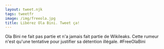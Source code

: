 ```yaml
---
layout: tweet.njk
tags: tweetfr
image: /img/freeola.jpg
title: Libérez Ola Bini. Tweet ça!
---
```

Ola Bini ne fait pas partie et n'a jamais fait partie de Wikileaks. Cette rumeur n'est qu'une tentative pour justifier sa détention illégale. #FreeOlaBini
